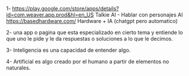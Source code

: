 1- https://play.google.com/store/apps/details?id=com.weaver.app.prod&hl=en_US
Talkie AI - Hablar con personajes AI 
https://basedhardware.com/ 
Hardware + IA (chatgpt pero automatico) 

2- una app o pagina que esta especializado en cierto tema y entiende lo que uno le pide y le da respuestas o soluciones a lo que le decimos.

3- Inteligencia es una capacidad de entender algo. 

4- Artificial es algo creado por el humano a partir de elementos no naturales. 
